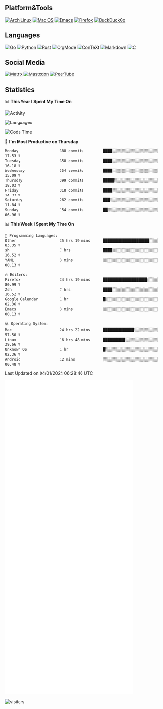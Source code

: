 ## Platform&Tools

[![Arch Linux](https://img.shields.io/badge/ArchLinux-1793D1?logo=arch-linux&logoColor=fff&style=flat-square)](https://archlinux.org/)
[![Mac OS](https://img.shields.io/badge/MacOS-000000?style=flat-square&logo=macos&logoColor=F0F0F0)](https://www.apple.com/macos/)
[![Emacs](https://img.shields.io/badge/Emacs-%237F5AB6.svg?&style=flat-square&logo=gnu-emacs&logoColor=white)](https://www.gnu.org/software/emacs/)
[![Firefox](https://img.shields.io/badge/Firefox-FF7139?style=flat-square&logo=Firefox-Browser&logoColor=white)](https://firefox.com/)
[![DuckDuckGo](https://img.shields.io/badge/DuckDuckGo-DE5833?style=flat-square&logo=DuckDuckGo&logoColor=white)](https://duckduckgo.com/)

## Languages

[![Go](https://img.shields.io/badge/Golang-%2300ADD8.svg?style=flat-square&logo=go&logoColor=white)](https://golang.org/)
[![Python](https://img.shields.io/badge/Python-3670A0?style=flat-square&logo=python&logoColor=ffdd54)](https://www.python.org/)
[![Rust](https://img.shields.io/badge/Rust-%23000000.svg?style=flat-square&logo=rust&logoColor=white)](https://www.rust-lang.org/)
[![OrgMode](https://img.shields.io/badge/OrgMode-%23000000.svg?style=flat-square&logo=org&logoColor=white)](https://orgmode.org/)
[![ConTeXt](https://img.shields.io/badge/ConTeXt-%23008080.svg?style=flat-square&logo=latex&logoColor=white)](https://contextgarden.net/)
[![Markdown](https://img.shields.io/badge/MarkDown-%23000000.svg?style=flat-square&logo=markdown&logoColor=white)](https://daringfireball.net/projects/markdown/)
[![C](https://img.shields.io/badge/C-%2300599C.svg?style=flat-square&logo=c&logoColor=white)](https://www.iso.org/standard/74528.html)

## Social Media
<!--[![Telegram](https://img.shields.io/badge/SteamedFish-2CA5E0?style=social&logo=telegram&logoColor=white)](https://t.me/SteamedFish)-->

[![Matrix](https://img.shields.io/badge/SteamedFish-2CA5E0?style=social&logo=matrix&logoColor=black)](https://matrix.to/#/@i:steamedfish.org)
[![Mastodon](https://img.shields.io/mastodon/follow/109596467238113271?domain=https%3A%2F%2Fmastodon.steamedfish.org%2F&style=social)](https://steamedfish.org/@SteamedFish)
[![PeerTube](https://img.shields.io/badge/PeerTube-23000000.svg?logo=peertube&style=social)](https://peertube.steamedfish.org/)

## Statistics


📊 **This Year I Spent My Time On** 

![Activity](https://wakatime.com/share/@SteamedFish/7529f30a-f1b7-40a4-8d09-e6d855cb7a13.png)

![Languages](https://wakatime.com/share/@SteamedFish/1c5e5366-0e9e-40d8-ac85-d630f61b69c6.svg)

<!--START_SECTION:waka-->
![Code Time](http://img.shields.io/badge/Code%20Time-3%2C390%20hrs%2038%20mins-blue)

📅 **I'm Most Productive on Thursday** 

```text
Monday                   388 commits         ████░░░░░░░░░░░░░░░░░░░░░   17.53 % 
Tuesday                  358 commits         ████░░░░░░░░░░░░░░░░░░░░░   16.18 % 
Wednesday                334 commits         ████░░░░░░░░░░░░░░░░░░░░░   15.09 % 
Thursday                 399 commits         █████░░░░░░░░░░░░░░░░░░░░   18.03 % 
Friday                   318 commits         ████░░░░░░░░░░░░░░░░░░░░░   14.37 % 
Saturday                 262 commits         ███░░░░░░░░░░░░░░░░░░░░░░   11.84 % 
Sunday                   154 commits         ██░░░░░░░░░░░░░░░░░░░░░░░   06.96 % 
```


📊 **This Week I Spent My Time On** 

```text
💬 Programming Languages: 
Other                    35 hrs 19 mins      █████████████████████░░░░   83.35 % 
sh                       7 hrs               ████░░░░░░░░░░░░░░░░░░░░░   16.52 % 
YAML                     3 mins              ░░░░░░░░░░░░░░░░░░░░░░░░░   00.13 % 

🔥 Editors: 
Firefox                  34 hrs 19 mins      ████████████████████░░░░░   80.99 % 
Zsh                      7 hrs               ████░░░░░░░░░░░░░░░░░░░░░   16.52 % 
Google Calendar          1 hr                █░░░░░░░░░░░░░░░░░░░░░░░░   02.36 % 
Emacs                    3 mins              ░░░░░░░░░░░░░░░░░░░░░░░░░   00.13 % 

💻 Operating System: 
Mac                      24 hrs 22 mins      ██████████████░░░░░░░░░░░   57.50 % 
Linux                    16 hrs 48 mins      ██████████░░░░░░░░░░░░░░░   39.66 % 
Unknown OS               1 hr                █░░░░░░░░░░░░░░░░░░░░░░░░   02.36 % 
Android                  12 mins             ░░░░░░░░░░░░░░░░░░░░░░░░░   00.48 % 
```


 Last Updated on 04/01/2024 06:28:46 UTC
<!--END_SECTION:waka-->


![Metrics](https://github.com/SteamedFish/SteamedFish/blob/master/github-metrics.svg)


![visitors](https://visitor-badge.laobi.icu/badge?page_id=SteamedFish.SteamedFish)
